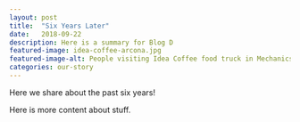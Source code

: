 ```yaml
---
layout: post
title:  "Six Years Later"
date:   2018-09-22
description: Here is a summary for Blog D
featured-image: idea-coffee-arcona.jpg
featured-image-alt: People visiting Idea Coffee food truck in Mechanicsburg, PA
categories: our-story
---
```

Here we share about the past six years!

Here is more content about stuff.
